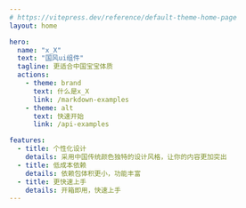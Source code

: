 ```yaml
---
# https://vitepress.dev/reference/default-theme-home-page
layout: home

hero:
  name: "x_X"
  text: "国风ui组件"
  tagline: 更适合中国宝宝体质
  actions:
    - theme: brand
      text: 什么是x_X
      link: /markdown-examples
    - theme: alt
      text: 快速开始
      link: /api-examples

features:
  - title: 个性化设计
    details: 采用中国传统颜色独特的设计风格，让你的内容更加突出
  - title: 低成本依赖
    details: 依赖包体积更小，功能丰富
  - title: 更快速上手
    details: 开箱即用，快速上手
---
```


